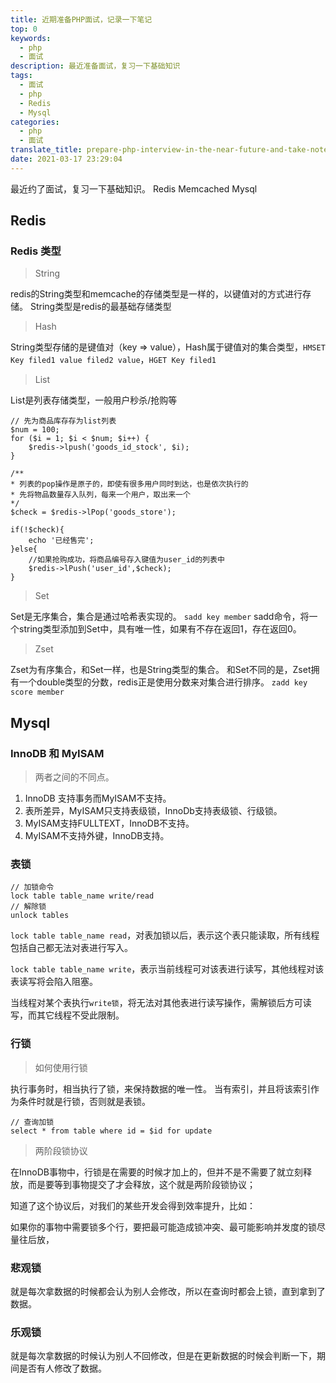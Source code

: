 ```yaml
---
title: 近期准备PHP面试，记录一下笔记
top: 0
keywords:
  - php
  - 面试
description: 最近准备面试，复习一下基础知识
tags:
  - 面试
  - php
  - Redis
  - Mysql
categories:
  - php
  - 面试
translate_title: prepare-php-interview-in-the-near-future-and-take-notes
date: 2021-03-17 23:29:04
---
```


最近约了面试，复习一下基础知识。
Redis
Memcached
Mysql

<!-- more -->

## Redis
### Redis 类型
> String

redis的String类型和memcache的存储类型是一样的，以键值对的方式进行存储。
String类型是redis的最基础存储类型

> Hash

String类型存储的是键值对（key => value），Hash属于键值对的集合类型，`HMSET Key filed1 value filed2 value`，`HGET Key filed1`

> List

List是列表存储类型，一般用户秒杀/抢购等
```
// 先为商品库存存为list列表
$num = 100;
for ($i = 1; $i < $num; $i++) {
    $redis->lpush('goods_id_stock', $i);
}

/**
* 列表的pop操作是原子的，即使有很多用户同时到达，也是依次执行的
* 先将物品数量存入队列，每来一个用户，取出来一个
*/
$check = $redis->lPop('goods_store');

if(!$check){
    echo '已经售完';
}else{
    //如果抢购成功，将商品编号存入键值为user_id的列表中
    $redis->lPush('user_id',$check);
}
```

> Set

Set是无序集合，集合是通过哈希表实现的。
`sadd key member`
sadd命令，将一个string类型添加到Set中，具有唯一性，如果有不存在返回1，存在返回0。

> Zset 

Zset为有序集合，和Set一样，也是String类型的集合。
和Set不同的是，Zset拥有一个double类型的分数，redis正是使用分数来对集合进行排序。
`zadd key score member`

## Mysql
### InnoDB 和 MyISAM
> 两者之间的不同点。

1. InnoDB 支持事务而MyISAM不支持。
2. 表所差异，MyISAM只支持表级锁，InnoDb支持表级锁、行级锁。
3. MyISAM支持FULLTEXT，InnoDB不支持。
4. MyISAM不支持外键，InnoDB支持。

### 表锁
```
// 加锁命令
lock table table_name write/read
// 解除锁
unlock tables
```
`lock table table_name read`，对表加锁以后，表示这个表只能读取，所有线程包括自己都无法对表进行写入。

`lock table table_name write`，表示当前线程可对该表进行读写，其他线程对该表读写将会陷入阻塞。

当线程对某个表执行`write锁`，将无法对其他表进行读写操作，需解锁后方可读写，而其它线程不受此限制。

### 行锁
> 如何使用行锁

执行事务时，相当执行了锁，来保持数据的唯一性。
当有索引，并且将该索引作为条件时就是行锁，否则就是表锁。
```
// 查询加锁
select * from table where id = $id for update
```

> 两阶段锁协议

在InnoDB事物中，行锁是在需要的时候才加上的，但并不是不需要了就立刻释放，而是要等到事物提交了才会释放，这个就是两阶段锁协议；

知道了这个协议后，对我们的某些开发会得到效率提升，比如：

如果你的事物中需要锁多个行，要把最可能造成锁冲突、最可能影响并发度的锁尽量往后放，

### 悲观锁
就是每次拿数据的时候都会认为别人会修改，所以在查询时都会上锁，直到拿到了数据。

### 乐观锁
就是每次拿数据的时候认为别人不回修改，但是在更新数据的时候会判断一下，期间是否有人修改了数据。
